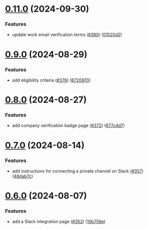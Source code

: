 # [0.11.0](https://github.com/sathvik-spartan/docs/compare/v0.9.0...v0.11.0) (2024-09-30)


### Features

* update work email verification terms ([#380](https://github.com/sathvik-spartan/docs/issues/380)) ([01520d2](https://github.com/sathvik-spartan/docs/commit/01520d22a7608200adc3d086bbd4357482f3452b))



# [0.9.0](https://github.com/sathvik-spartan/docs/compare/v0.8.0...v0.9.0) (2024-08-29)


### Features

* add eligibility criteria ([#376](https://github.com/sathvik-spartan/docs/issues/376)) ([8720970](https://github.com/sathvik-spartan/docs/commit/872097004a63d76ec5929340a4bf13115b89b563))



# [0.8.0](https://github.com/sathvik-spartan/docs/compare/v0.7.0...v0.8.0) (2024-08-27)


### Features

* add company verification badge page ([#372](https://github.com/sathvik-spartan/docs/issues/372)) ([677c4d7](https://github.com/sathvik-spartan/docs/commit/677c4d7dfb59085dbaa64f3acb078d9aac284151))



# [0.7.0](https://github.com/sathvik-spartan/docs/compare/v0.6.0...v0.7.0) (2024-08-14)


### Features

* add instructions for connecting a private channel on Slack ([#357](https://github.com/sathvik-spartan/docs/issues/357)) ([48dab7c](https://github.com/sathvik-spartan/docs/commit/48dab7c3b57d85db178afa42a62633bab39f68e4))



# [0.6.0](https://github.com/sathvik-spartan/docs/compare/v0.5.0...v0.6.0) (2024-08-07)


### Features

* add a Slack integration page ([#352](https://github.com/sathvik-spartan/docs/issues/352)) ([10b756e](https://github.com/sathvik-spartan/docs/commit/10b756ec05b953d577b4981acd7f0bc08b597ff2))



